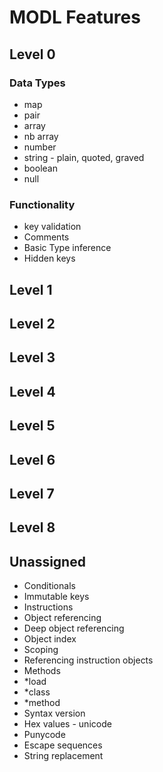 # MODL Features

## Level 0
### Data Types
- map
- pair
- array
- nb array
- number
- string - plain, quoted, graved
- boolean
- null
### Functionality
- key validation
- Comments
- Basic Type inference
- Hidden keys
## Level 1
## Level 2
## Level 3
## Level 4
## Level 5
## Level 6
## Level 7
## Level 8
## Unassigned
- Conditionals
- Immutable keys
- Instructions
- Object referencing
- Deep object referencing
- Object index
- Scoping
- Referencing instruction objects
- Methods
- *load
- *class
- *method
- Syntax version
- Hex values - unicode
- Punycode
- Escape sequences
- String replacement